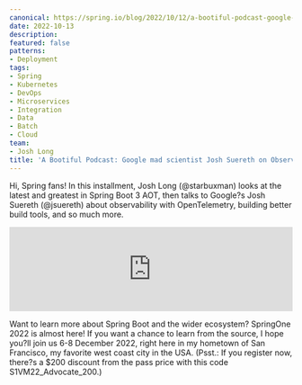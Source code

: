 ```yaml
---
canonical: https://spring.io/blog/2022/10/12/a-bootiful-podcast-google-mad-scientist-josh-suereth-on-observability-with-opentelemetry-building-better-build-tools-and-so-much-more
date: 2022-10-13
description: 
featured: false
patterns:
- Deployment
tags:
- Spring
- Kubernetes
- DevOps
- Microservices
- Integration
- Data
- Batch
- Cloud
team:
- Josh Long
title: 'A Bootiful Podcast: Google mad scientist Josh Suereth on Observability with OpenTelemetry, building better build tools, and so much more'
---
```


<div>
 <p>Hi, Spring fans! In this installment, Josh Long (@starbuxman) looks at the latest and greatest in Spring Boot 3 AOT, then talks to Google?s Josh Suereth (@jsuereth) about observability with OpenTelemetry, building better build tools, and so much more. </p><iframe title="Google mad scientist Josh Suereth on Observability with OpenTelemetry, building better build tools, and so much more " allowtransparency="true" height="150" width="100%" style="border: none; min-width: min(100%, 430px);" scrolling="no" data-name="pb-iframe-player" src="https://www.podbean.com/player-v2/?i=jsrsi-12e8472-pb&amp;from=pb6admin&amp;share=1&amp;download=1&amp;rtl=0&amp;fonts=Arial&amp;skin=1&amp;font-color=&amp;logo_link=episode_page&amp;btn-skin=7"></iframe>
 <p>Want to learn more about Spring Boot and the wider ecosystem? SpringOne 2022 is almost here! If you want a chance to learn from the source, I hope you?ll join us 6-8 December 2022, right here in my hometown of San Francisco, my favorite west coast city in the USA. (Psst.: If you register now, there?s a $200 discount from the pass price with this code S1VM22_Advocate_200.)</p>
</div>

